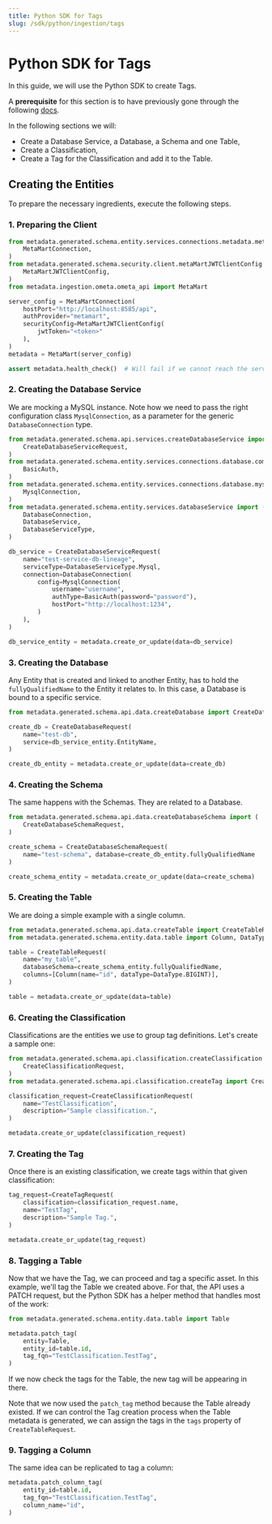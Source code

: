 ```yaml
---
title: Python SDK for Tags
slug: /sdk/python/ingestion/tags
---
```


# Python SDK for Tags

In this guide, we will use the Python SDK to create Tags.

A **prerequisite** for this section is to have previously gone through the following [docs](/sdk/python).

In the following sections we will:
- Create a Database Service, a Database, a Schema and one Table,
- Create a Classification,
- Create a Tag for the Classification and add it to the Table.

## Creating the Entities

To prepare the necessary ingredients, execute the following steps.

### 1. Preparing the Client

```python
from metadata.generated.schema.entity.services.connections.metadata.metaMartConnection import (
    MetaMartConnection,
)
from metadata.generated.schema.security.client.metaMartJWTClientConfig import (
    MetaMartJWTClientConfig,
)
from metadata.ingestion.ometa.ometa_api import MetaMart

server_config = MetaMartConnection(
    hostPort="http://localhost:8585/api",
    authProvider="metamart",
    securityConfig=MetaMartJWTClientConfig(
        jwtToken="<token>"
    ),
)
metadata = MetaMart(server_config)

assert metadata.health_check()  # Will fail if we cannot reach the server
```

### 2. Creating the Database Service

We are mocking a MySQL instance. Note how we need to pass the right configuration class `MysqlConnection`, as a
parameter for the generic `DatabaseConnection` type.

```python
from metadata.generated.schema.api.services.createDatabaseService import (
    CreateDatabaseServiceRequest,
)
from metadata.generated.schema.entity.services.connections.database.common.basicAuth import (
    BasicAuth,
)
from metadata.generated.schema.entity.services.connections.database.mysqlConnection import (
    MysqlConnection,
)
from metadata.generated.schema.entity.services.databaseService import (
    DatabaseConnection,
    DatabaseService,
    DatabaseServiceType,
)

db_service = CreateDatabaseServiceRequest(
    name="test-service-db-lineage",
    serviceType=DatabaseServiceType.Mysql,
    connection=DatabaseConnection(
        config=MysqlConnection(
            username="username",
            authType=BasicAuth(password="password"),
            hostPort="http://localhost:1234",
        )
    ),
)

db_service_entity = metadata.create_or_update(data=db_service)
```

### 3. Creating the Database

Any Entity that is created and linked to another Entity, has to hold the `fullyQualifiedName` to the Entity it
relates to. In this case, a Database is bound to a specific service.

```python
from metadata.generated.schema.api.data.createDatabase import CreateDatabaseRequest

create_db = CreateDatabaseRequest(
    name="test-db",
    service=db_service_entity.EntityName,
)

create_db_entity = metadata.create_or_update(data=create_db)    
```

### 4. Creating the Schema

The same happens with the Schemas. They are related to a Database.

```python
from metadata.generated.schema.api.data.createDatabaseSchema import (
    CreateDatabaseSchemaRequest,
)

create_schema = CreateDatabaseSchemaRequest(
    name="test-schema", database=create_db_entity.fullyQualifiedName
)

create_schema_entity = metadata.create_or_update(data=create_schema)
```

### 5. Creating the Table

We are doing a simple example with a single column.

```python
from metadata.generated.schema.api.data.createTable import CreateTableRequest
from metadata.generated.schema.entity.data.table import Column, DataType

table = CreateTableRequest(
    name="my_table",
    databaseSchema=create_schema_entity.fullyQualifiedName,
    columns=[Column(name="id", dataType=DataType.BIGINT)],
)

table = metadata.create_or_update(data=table)
```

### 6. Creating the Classification

Classifications are the entities we use to group tag definitions. Let's create a sample one:

```python
from metadata.generated.schema.api.classification.createClassification import (
    CreateClassificationRequest,
)
from metadata.generated.schema.api.classification.createTag import CreateTagRequest

classification_request=CreateClassificationRequest(
    name="TestClassification",
    description="Sample classification.",
)

metadata.create_or_update(classification_request)
```

### 7. Creating the Tag

Once there is an existing classification, we create tags within that given classification:

```python
tag_request=CreateTagRequest(
    classification=classification_request.name,
    name="TestTag",
    description="Sample Tag.",
)

metadata.create_or_update(tag_request)
```

### 8. Tagging a Table

Now that we have the Tag, we can proceed and tag a specific asset. In this example, we'll
tag the Table we created above. For that, the API uses a PATCH request, but the Python SDK has
a helper method that handles most of the work:

```python
from metadata.generated.schema.entity.data.table import Table

metadata.patch_tag(
    entity=Table,
    entity_id=table.id,
    tag_fqn="TestClassification.TestTag",
)
```

If we now check the tags for the Table, the new tag will be appearing in there.

Note that we now used the `patch_tag` method because the Table already existed. If we can
control the Tag creation process when the Table metadata is generated, we can assign
the tags in the `tags` property of `CreateTableRequest`.

### 9. Tagging a Column

The same idea can be replicated to tag a column:

```python
metadata.patch_column_tag(
    entity_id=table.id,
    tag_fqn="TestClassification.TestTag",
    column_name="id",
)
```
